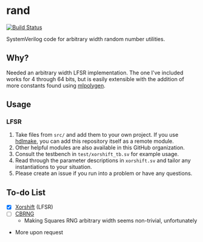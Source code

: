 # rand

[![Build Status](https://travis-ci.com/hdl-util/rand.svg?branch=master)](https://travis-ci.com/hdl-util/rand)

SystemVerilog code for arbitrary width random number utilities.

## Why?

Needed an arbitrary width LFSR implementation. The one I've included works for 4 through 64 bits, but is easily extensible with the addition of more constants found using [mlpolygen](https://bitbucket.org/gallen/mlpolygen/src/default/).

## Usage

### LFSR

1. Take files from `src/` and add them to your own project. If you use [hdlmake](https://hdlmake.readthedocs.io/en/master/), you can add this repository itself as a remote module.
1. Other helpful modules are also available in this GitHub organization.
1. Consult the testbench in `test/xorshift_tb.sv` for example usage.
1. Read through the parameter descriptions in `xorshift.sv` and tailor any instantiations to your situation.
1. Please create an issue if you run into a problem or have any questions.

## To-do List

* [x] [Xorshift](https://en.wikipedia.org/wiki/Xorshift) (LFSR)
* [ ] [CBRNG](https://en.wikipedia.org/wiki/Counter-based_random_number_generator_(CBRNG)#Squares_RNG)
  * Making Squares RNG arbitrary width seems non-trivial, unfortunately
* More upon request
